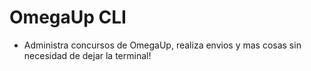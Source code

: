 # OmegaUp CLI
- Administra concursos de OmegaUp, realiza envios y mas cosas sin necesidad de dejar la terminal!
